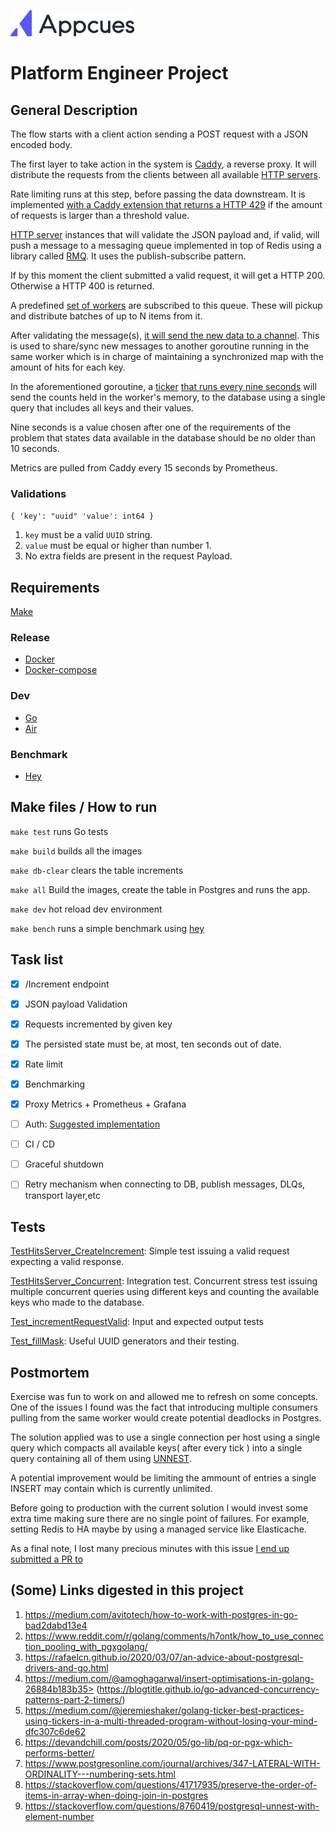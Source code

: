 ![Appcues Image](./images/appcues.png "Appcues Image")

# Platform Engineer Project

## General Description

The flow starts with a client action sending a POST request with a JSON encoded body.

The first layer to take action in the system is [Caddy](https://caddyserver.com/), a reverse proxy. It will distribute the requests from the clients between all available [HTTP servers](https://github.com/ezeql/kv-service/blob/master/cmd/server/main.go).

Rate limiting runs at this step, before passing the data downstream. It is implemented [with a Caddy extension that returns a HTTP 429](https://github.com/ezeql/kv-service/blob/master/caddy/Caddyfile#L11) if the amount of requests is larger than a threshold value.

[HTTP server](https://github.com/ezeql/kv-service/blob/master/cmd/server/main.go) instances that will validate the JSON payload and, if valid, will push a message to a messaging queue implemented in top of Redis using a library called [RMQ](https://github.com/adjust/rmq). It uses the publish-subscribe pattern.

If by this moment the client submitted a valid request, it will get a HTTP 200.
Otherwise a HTTP 400 is returned.

A predefined [set of workers](https://github.com/ezeql/kv-service/blob/master/cmd/worker-db/main.go) are subscribed to this queue.
These will pickup and distribute batches of up to N items from it.

After validating the message(s), [it will send the new data to a channel](https://github.com/ezeql/kv-service/blob/master/internal/storage/consumer.go#L62). This is used to share/sync new messages to another goroutine running in the same worker which is in charge of maintaining a synchronized map with the amount of hits for each key.

In the aforementioned goroutine, a [ticker](https://gobyexample.com/tickers) [that runs every nine seconds](https://github.com/ezeql/kv-service/blob/master/internal/storage/consumer.go#L29) will send the counts held in the worker's memory, to the database using a single query that includes all keys and their values.

Nine seconds is a value chosen after one of the requirements of the problem that states data available in the database should be no older than 10 seconds.

Metrics are pulled from Caddy every 15 seconds by Prometheus.

### Validations

`{
    'key': "uuid"
    'value': int64
}`

1. `key` must be a valid `UUID` string.
2. `value` must be equal or higher than number 1.
3. No extra fields are present in the request Payload.

## Requirements

[Make](https://en.wikipedia.org/wiki/Make_(software))

### Release

- [Docker](https://docs.docker.com/get-docker/)
- [Docker-compose](https://docs.docker.com/compose/install/)

### Dev

- [Go](https://golang.org/doc/install)
- [Air](https://github.com/cosmtrek/air)

### Benchmark

- [Hey](https://github.com/rakyll/hey)

## Make files / How to run

```make test``` runs Go tests

```make build``` builds all the images

```make db-clear``` clears the table increments

```make all``` Build the images, create the table in Postgres and runs the app.

```make dev``` hot reload dev environment

```make bench``` runs a simple benchmark using [hey](https://github.com/rakyll/hey)

## Task list

- [x] /Increment endpoint
- [x] JSON payload Validation
- [x] Requests incremented by given key
- [x] The persisted state must be, at most, ten seconds out of date.
- [x] Rate limit
- [x] Benchmarking
- [x] Proxy Metrics + Prometheus + Grafana
- [ ] Auth: [Suggested implementation](https://github.com/ezeql/kv-service/blob/master/caddy/Dockerfile#L8)
- [ ] CI / CD
- [ ] Graceful shutdown
- [ ] Retry mechanism when connecting to DB, publish messages, DLQs, transport layer,etc


## Tests

[TestHitsServer_CreateIncrement](https://github.com/ezeql/kv-service/blob/master/internal/hits/handlers/post_test.go#L113): Simple test issuing a valid request expecting a  valid response.


[TestHitsServer_Concurrent](https://github.com/ezeql/kv-service/blob/master/internal/hits/handlers/post_test.go#L146): Integration test. Concurrent stress test issuing multiple concurrent queries using different keys and counting the available keys who made to the database.

[Test_incrementRequestValid](https://github.com/ezeql/kv-service/blob/master/internal/incrementsrv/increment_test.go#L16): Input and expected output tests

[Test_fillMask](https://github.com/ezeql/kv-service/blob/master/testdata/values_test.go): Useful UUID generators and their testing.





## Postmortem

Exercise was fun to work on and allowed me to refresh on some concepts.
One of the issues I found was the fact that introducing multiple consumers pulling from the same worker would create potential deadlocks in Postgres.


The solution applied was to use a single connection per host using a single query which compacts all available keys( after every tick ) into a single query containing all of them using [UNNEST](https://stackoverflow.com/questions/20815028/how-do-i-insert-multiple-values-into-a-postgres-table-at-once).

A potential improvement would be limiting the ammount of entries a single INSERT may contain which is  currently unlimited.

Before going to production with the current solution I would invest some extra time making sure there are no single point of failures. For example, setting Redis to HA maybe by using a managed service like Elasticache.

As a final note, I lost many precious minutes with this issue [I end up submitted a PR to ](https://github.com/rakyll/hey/pull/242)
## (Some) Links digested in this project

1. https://medium.com/avitotech/how-to-work-with-postgres-in-go-bad2dabd13e4
2. https://www.reddit.com/r/golang/comments/h7ontk/how_to_use_connection_pooling_with_pgxgolang/
3. https://rafaelcn.github.io/2020/03/07/an-advice-about-postgresql-drivers-and-go.html
4. https://medium.com/@amoghagarwal/insert-optimisations-in-golang-26884b183b35>
(https://blogtitle.github.io/go-advanced-concurrency-patterns-part-2-timers/)
5. https://medium.com/@jeremieshaker/golang-ticker-best-practices-using-tickers-in-a-multi-threaded-program-without-losing-your-mind-dfc307c6de62
6. https://devandchill.com/posts/2020/05/go-lib/pq-or-pgx-which-performs-better/
7. https://www.postgresonline.com/journal/archives/347-LATERAL-WITH-ORDINALITY---numbering-sets.html
8. https://stackoverflow.com/questions/41717935/preserve-the-order-of-items-in-array-when-doing-join-in-postgres
9. https://stackoverflow.com/questions/8760419/postgresql-unnest-with-element-number
